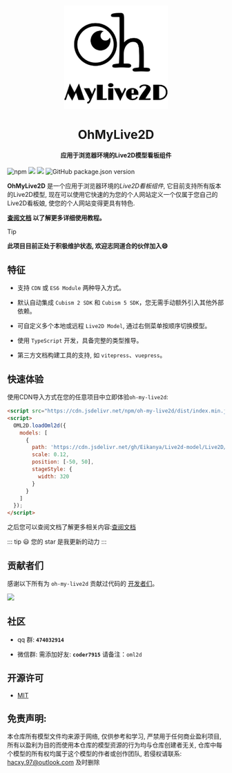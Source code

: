 <!-- markdownlint-disable -->
<p align="center">
  <img width="240" style="text-align:center;" src="https://raw.githubusercontent.com/hacxy/hacxy/main/images/121472002.png"/ >
</p>
<h1 align="center">OhMyLive2D</h1>
<h4 align="center">应用于浏览器环境的Live2D模型看板组件</h4>

![npm](https://img.shields.io/npm/v/oh-my-live2d?label=npm) ![](https://img.shields.io/npm/dt/oh-my-live2d.svg) ![](https://img.shields.io/badge/cubism-2%2F5-orange) ![GitHub package.json version](https://img.shields.io/npm/v/vuepress-plugin-oh-my-live2d?label=vuepress-plugin)

**OhMyLive2D** 是一个应用于浏览器环境的*Live2D看板组件*, 它目前支持所有版本的Live2D模型, 现在可以使用它快速的为您的个人网站定义一个仅属于您自己的Live2D看板娘, 使您的个人网站变得更具有特色.

**[查阅文档](https://oml2d.com) 以了解更多详细使用教程。**

> [!TIP]  
> **此项目目前正处于积极维护状态, 欢迎志同道合的伙伴加入😄**

## 特征

- 支持 `CDN` 或 `ES6 Module` 两种导入方式。

- 默认自动集成 `Cubism 2 SDK` 和 `Cubism 5 SDK`，您无需手动额外引入其他外部依赖。

- 可自定义多个本地或远程 `Live2D Model`, 通过右侧菜单按顺序切换模型。

- 使用 `TypeScript` 开发，具备完整的类型推导。

- 第三方文档构建工具的支持, 如 `vitepress`、`vuepress`。

## 快速体验

使用CDN导入方式在您的任意项目中立即体验`oh-my-live2d`:

```html
<script src="https://cdn.jsdelivr.net/npm/oh-my-live2d/dist/index.min.js"></script>
<script>
  OML2D.loadOml2d({
    models: [
      {
        path: 'https://cdn.jsdelivr.net/gh/Eikanya/Live2d-model/Live2D/Senko_Normals/senko.model3.json',
        scale: 0.12,
        position: [-50, 50],
        stageStyle: {
          width: 320
        }
      }
    ]
  });
</script>
```

之后您可以查阅文档了解更多相关内容:[查阅文档](https://oml2d.com/guide/index.html)

::: tip
😃 您的 star 是我更新的动力
:::

## 贡献者们

感谢以下所有为 `oh-my-live2d` 贡献过代码的 [开发者们](https://github.com/oh-my-live2d/oh-my-live2d/graphs/contributors)。

<a href="https://github.com/oh-my-live2d/oh-my-live2d/graphs/contributors">
  <img src="https://contrib.rocks/image?repo=oh-my-live2d/oh-my-live2d" />
</a>

## 社区

- qq 群: **`474032914`**

- 微信群:
  需添加好友: **`coder7915`** 请备注：`oml2d`

## 开源许可

- [MIT](https://github.com/oh-my-live2d/oh-my-live2d/blob/master/license)

## 免责声明:

本仓库所有模型文件均来源于网络, 仅供参考和学习, 严禁用于任何商业盈利项目, 所有以盈利为目的而使用本仓库的模型资源的行为均与仓库创建者无关, 仓库中每个模型的所有权均属于这个模型的作者或创作团队, 若侵权请联系: hacxy.97@outlook.com 及时删除
